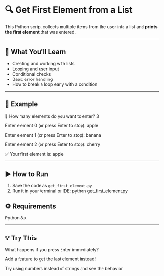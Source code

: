 # 🔍 Get First Element from a List

This Python script collects multiple items from the user into a list and **prints the first element** that was entered.

---

## 🎯 What You'll Learn

- Creating and working with lists
- Looping and user input
- Conditional checks
- Basic error handling
- How to break a loop early with a condition

---

## 🧪 Example

🔢 How many elements do you want to enter? 3

Enter element 0 (or press Enter to stop): apple

Enter element 1 (or press Enter to stop): banana

Enter element 2 (or press Enter to stop): cherry

✅ Your first element is: apple


---

## ▶️ How to Run

1. Save the code as `get_first_element.py`
2. Run it in your terminal or IDE:
python get_first_element.py

## ⚙️ Requirements
Python 3.x

---

## 💡 Try This
What happens if you press Enter immediately?

Add a feature to get the last element instead!

Try using numbers instead of strings and see the behavior.
